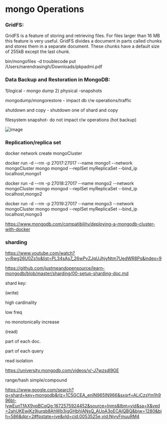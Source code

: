 # mongo Operations

### GridFS:

GridFS is a feature of storing and retrieving files. For files larger than 16 MB this feature is very useful. GridFS divides a document in parts called chunks and stores them in a separate document. These chunks have a default size of 255kB except the last chunk.

bin/mongofiles -d troublecode put /Users/narendrasingh/Downloads/pkpadmi.pdf


### Data Backup and Restoration in MongoDB:

1)logical - mongo dump
2) physical -snapshots


mongodump/mongorestore - impact db r/w operations/traffic

shutdown and copy - shutdown one of shard and copy

filesystem snapshot- do not impact  r/w operations (hot backup)



![image](https://user-images.githubusercontent.com/10362252/210093497-17953aa3-057b-4483-b224-4429b31dabc7.png)


### Replication/replica set
docker network create mongoCluster

docker run -d --rm -p 27017:27017 --name mongo1 --network mongoCluster mongo mongod --replSet myReplicaSet --bind_ip localhost,mongo1

docker run -d --rm -p 27018:27017 --name mongo2 --network mongoCluster mongo mongod --replSet myReplicaSet --bind_ip localhost,mongo2

docker run -d --rm -p 27019:27017 --name mongo3 --network mongoCluster mongo mongod --replSet myReplicaSet --bind_ip localhost,mongo3

https://www.mongodb.com/compatibility/deploying-a-mongodb-cluster-with-docker


### sharding

https://www.youtube.com/watch?v=Rwg26U0Zs1o&list=PL34sAs7_26wPvZJqUJhjyNtm7UedWR8Ps&index=9

https://github.com/justmeandopensource/learn-mongodb/blob/master/sharding/00-setup-sharding-doc.md


shard key:

(write)

  high cardinality
  
  low freq
  
  no monotonically increase
  
(read)

  part of each doc.
  
  part of each query
  
  read isolation
  
https://university.mongodb.com/videos/y/-J7wzsdl9GE

range/hash
simple/compound

https://www.google.com/search?q=shard+key+mongodb&rlz=1C5GCEA_enIN965IN966&sxsrf=ALiCzsYm1h996bl-lywEunTfAX9vpBCqQg:1672575924452&source=lnms&tbm=vid&sa=X&ved=2ahUKEwjKz9jurqb8AhWb3jgGHbhlANsQ_AUoA3oECAIQBQ&biw=1280&bih=586&dpr=2#fpstate=ive&vld=cid:0053525e,vid:NjvyFmuuRM4
